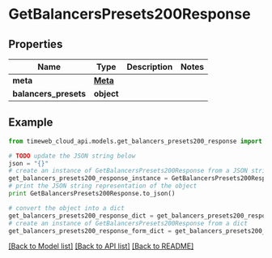 # GetBalancersPresets200Response


## Properties
Name | Type | Description | Notes
------------ | ------------- | ------------- | -------------
**meta** | [**Meta**](Meta.md) |  | 
**balancers_presets** | **object** |  | 

## Example

```python
from timeweb_cloud_api.models.get_balancers_presets200_response import GetBalancersPresets200Response

# TODO update the JSON string below
json = "{}"
# create an instance of GetBalancersPresets200Response from a JSON string
get_balancers_presets200_response_instance = GetBalancersPresets200Response.from_json(json)
# print the JSON string representation of the object
print GetBalancersPresets200Response.to_json()

# convert the object into a dict
get_balancers_presets200_response_dict = get_balancers_presets200_response_instance.to_dict()
# create an instance of GetBalancersPresets200Response from a dict
get_balancers_presets200_response_form_dict = get_balancers_presets200_response.from_dict(get_balancers_presets200_response_dict)
```
[[Back to Model list]](../README.md#documentation-for-models) [[Back to API list]](../README.md#documentation-for-api-endpoints) [[Back to README]](../README.md)


